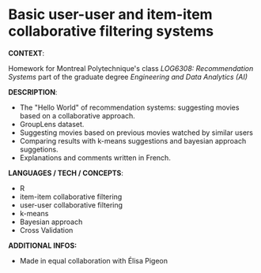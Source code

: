 # Basic user-user and item-item collaborative filtering systems


**CONTEXT**:

Homework for Montreal Polytechnique's class *LOG6308: Recommendation Systems* part of the graduate degree *Engineering and Data Analytics (AI)*

**DESCRIPTION**:

- The "Hello World" of recommendation systems: suggesting movies based on a collaborative approach.
- GroupLens dataset.
- Suggesting movies based on previous movies watched by similar users
- Comparing results with k-means suggestions and bayesian approach suggetions.
- Explanations and comments written in French.

**LANGUAGES / TECH / CONCEPTS**: 
- R
- item-item collaborative filtering
- user-user collaborative filtering
- k-means
- Bayesian approach
- Cross Validation

**ADDITIONAL INFOS:**
- Made in equal collaboration with Élisa Pigeon
